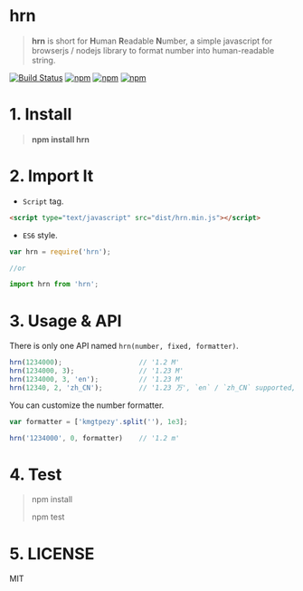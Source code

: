 # hrn

> **hrn** is short for **H**uman **R**eadable **N**umber, a simple javascript for browserjs / nodejs library to format number into human-readable string.


[![Build Status](https://travis-ci.org/hustcc/hrn.svg?branch=master)](https://travis-ci.org/hustcc/hrn) [![npm](https://img.shields.io/npm/v/hrn.svg?style=flat-square)](https://www.npmjs.com/package/hrn) [![npm](https://img.shields.io/npm/dt/hrn.svg?style=flat-square)](https://www.npmjs.com/package/hrn) [![npm](https://img.shields.io/npm/l/hrn.svg?style=flat-square)](https://www.npmjs.com/package/hrn)


# 1. Install

> **npm install hrn**


# 2. Import It

 - `Script` tag.

```html
<script type="text/javascript" src="dist/hrn.min.js"></script>
```

 - `ES6` style.

```js
var hrn = require('hrn');

//or

import hrn from 'hrn';
```


# 3. Usage & API

There is only one API named `hrn(number, fixed, formatter)`.

```js
hrn(1234000);                   // '1.2 M'
hrn(1234000, 3);                // '1.23 M'
hrn(1234000, 3, 'en');          // '1.23 M'
hrn(12340, 2, 'zh_CN');         // '1.23 万', `en` / `zh_CN` supported, `en` is default.

```

You can customize the number formatter.

```js
var formatter = ['kmgtpezy'.split(''), 1e3];

hrn('1234000', 0, formatter)    // '1.2 m'
```

# 4. Test

> npm install
> 
> npm test


# 5. LICENSE

MIT